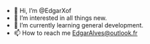 - 👋 Hi, I’m @EdgarXof
- 👀 I’m interested in all things new.
- 🌱 I’m currently learning general development.
- 📫 How to reach me EdgarAlves@outlook.fr

<!---
EdgarXof/EdgarXof is a ✨ special ✨ repository because its `README.md` (this file) appears on your GitHub profile.
You can click the Preview link to take a look at your changes.
--->
